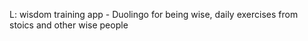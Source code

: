 
L: wisdom training app - Duolingo for being wise, daily exercises from stoics and other wise people
